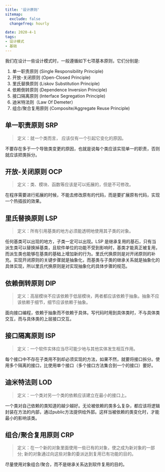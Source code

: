 ```yaml
---
title: '设计原则'
sitemap:
  exclude: false
  changefreq: hourly

date: 2020-4-1
tags:
- 设计模式
- 基础
---
```


我们在设计一些设计模式时，一般遵循如下七项基本原则，它们分别是:

1. 单一职责原则 (Single Responsibility Principle)
2. 开放-关闭原则 (Open-Closed Principle)
3. 里氏替换原则 (Liskov Substitution Principle)
4. 依赖倒转原则 (Dependence Inversion Principle)
5. 接口隔离原则 (Interface Segregation Principle)
6. 迪米特法则（Law Of Demeter）
7. 组合/聚合复用原则 (Composite/Aggregate Reuse Principle)

## 单一职责原则 SRP

> 定义：就一个类而言， 应该仅有一个引起它变化的原因。

不要存在多于一个导致类变更的原因，也就是说每个类应该实现单一的职责，否则就应该把类拆分。

## 开放-关闭原则 OCP

> 定义：类、模块、函数等应该是可以拓展的，但是不可修改。

在程序需要进行拓展的时候，不能去修改原有的代码，而是要扩展原有代码，实现一个热插拔的效果。

## 里氏替换原则 LSP

> 定义：所有引用基类的地方必须能透明地使用其子类的对象。

任何基类可以出现的地方，子类一定可以出现。LSP 是继承复用的基石，只有当派生类可以替换掉基类，且软件单位的功能不受到影响时，基类才能真正被复用，而派生类也能够在基类的基础上增加新的行为。里氏代换原则是对开闭原则的补充。实现开闭原则的关键步骤就是抽象化，而基类与子类的继承关系就是抽象化的具体实现，所以里氏代换原则是对实现抽象化的具体步骤的规范。

## 依赖倒转原则 DIP

> 定义：高层模块不应该依赖于低层模块，两者都应该依赖于抽象。抽象不应该依赖于细节，细节应该依赖于抽象。

面向接口编程，依赖于抽象而不依赖于具体。写代码时用到具体类时，不与具体类交互，而与具体类的上层接口交互。

## 接口隔离原则 ISP

> 定义：一个软件实体应当尽可能少地与其他实体发生相互作用。

每个接口中不存在子类用不到却必须实现的方法，如果不然，就要将接口拆分。使用多个隔离的接口，比使用单个接口（多个接口方法集合到一个的接口）要好。

## 迪米特法则 LOD

> 定义：一个类对另一个类的依赖应该建立在最小的接口上。

一个类对自己依赖的类知道的越少越好。无论被依赖的类多么复杂，都应该将逻辑封装在方法的内部，通过public方法提供给外部。这样当被依赖的类变化时，才能最小的影响该类。

## 组合/聚合复用原则 CRP

> 定义：在一个新的对象里面使用一些已有的对象，使之成为新对象的一部分; 新的对象通过向这些对象的委派达到复用已有功能的目的。

尽量使用对象组合/聚合，而不是继承关系达到软件复用的目的。
